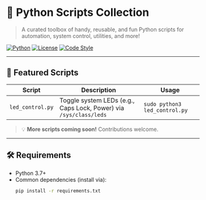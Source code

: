 # 🐍 Python Scripts Collection

> A curated toolbox of handy, reusable, and fun Python scripts for automation, system control, utilities, and more!

[![Python](https://img.shields.io/badge/Python-3.7%2B-blue?logo=python&logoColor=white)](https://python.org)
[![License](https://img.shields.io/badge/License-MIT-green.svg)](LICENSE)
[![Code Style](https://img.shields.io/badge/code%20style-black-000000.svg)](https://github.com/psf/black)

---

## 🚀 Featured Scripts

| Script | Description | Usage |
|--------|-------------|-------|
| `led_control.py` | Toggle system LEDs (e.g., Caps Lock, Power) via `/sys/class/leds` | `sudo python3 led_control.py` |


> 💡 **More scripts coming soon!** Contributions welcome.

---

## 🛠️ Requirements

- Python 3.7+
- Common dependencies (install via):
  ```bash
  pip install -r requirements.txt
